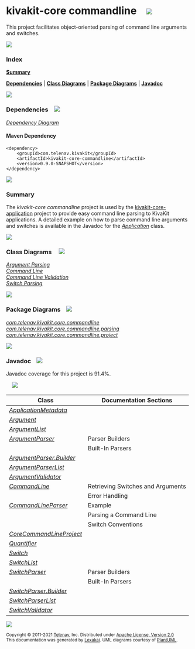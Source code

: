 # kivakit-core commandline &nbsp;&nbsp; <img src="https://www.kivakit.org/images/command-line-32.png" srcset="https://www.kivakit.org/images/command-line-32-2x.png"/>

This project facilitates object-oriented parsing of command line arguments and switches.

<img src="https://www.kivakit.org/images/horizontal-line-512.png" srcset="https://www.kivakit.org/images/horizontal-line-512-2x.png 2x"/>

### Index

[**Summary**](#summary)  

[**Dependencies**](#dependencies) | [**Class Diagrams**](#class-diagrams) | [**Package Diagrams**](#package-diagrams) | [**Javadoc**](#javadoc)

<img src="https://www.kivakit.org/images/horizontal-line-512.png" srcset="https://www.kivakit.org/images/horizontal-line-512-2x.png 2x"/>

### Dependencies <a name="dependencies"></a> &nbsp;&nbsp; <img src="https://www.kivakit.org/images/dependencies-32.png" srcset="https://www.kivakit.org/images/dependencies-32-2x.png 2x"/>

[*Dependency Diagram*](https://www.kivakit.org/lexakai/kivakit/kivakit-core/commandline/documentation/diagrams/dependencies.svg)

#### Maven Dependency

    <dependency>
        <groupId>com.telenav.kivakit</groupId>
        <artifactId>kivakit-core-commandline</artifactId>
        <version>0.9.0-SNAPSHOT</version>
    </dependency>


<img src="https://www.kivakit.org/images/horizontal-line-128.png" srcset="https://www.kivakit.org/images/horizontal-line-128-2x.png 2x"/>

[//]: # (start-user-text)

### Summary <a name = "summary"></a>

The *kivakit-core commandline* project is used by the [kivakit-core-application](../application/README.md) project to provide easy
command line parsing to KivaKit applications. A detailed example on how to parse command line
arguments and switches is available in the Javadoc for the [*Application*](https://telenav.github.io/kivakit/javadoc/kivakit.core.application/com/telenav/kivakit/core/application/Application.html) class.

[//]: # (end-user-text)

<img src="https://www.kivakit.org/images/horizontal-line-128.png" srcset="https://www.kivakit.org/images/horizontal-line-128-2x.png 2x"/>

### Class Diagrams <a name="class-diagrams"></a> &nbsp; &nbsp; <img src="https://www.kivakit.org/images/diagram-40.png" srcset="https://www.kivakit.org/images/diagram-40-2x.png 2x"/>

[*Argument Parsing*](https://www.kivakit.org/lexakai/kivakit/kivakit-core/commandline/documentation/diagrams/diagram-argument.svg)  
[*Command Line*](https://www.kivakit.org/lexakai/kivakit/kivakit-core/commandline/documentation/diagrams/diagram-command-line.svg)  
[*Command Line Validation*](https://www.kivakit.org/lexakai/kivakit/kivakit-core/commandline/documentation/diagrams/diagram-validation.svg)  
[*Switch Parsing*](https://www.kivakit.org/lexakai/kivakit/kivakit-core/commandline/documentation/diagrams/diagram-switch.svg)

<img src="https://www.kivakit.org/images/horizontal-line-128.png" srcset="https://www.kivakit.org/images/horizontal-line-128-2x.png 2x"/>

### Package Diagrams <a name="package-diagrams"></a> &nbsp;&nbsp; <img src="https://www.kivakit.org/images/box-32.png" srcset="https://www.kivakit.org/images/box-32-2x.png 2x"/>

[*com.telenav.kivakit.core.commandline*](https://www.kivakit.org/lexakai/kivakit/kivakit-core/commandline/documentation/diagrams/com.telenav.kivakit.core.commandline.svg)  
[*com.telenav.kivakit.core.commandline.parsing*](https://www.kivakit.org/lexakai/kivakit/kivakit-core/commandline/documentation/diagrams/com.telenav.kivakit.core.commandline.parsing.svg)  
[*com.telenav.kivakit.core.commandline.project*](https://www.kivakit.org/lexakai/kivakit/kivakit-core/commandline/documentation/diagrams/com.telenav.kivakit.core.commandline.project.svg)

<img src="https://www.kivakit.org/images/horizontal-line-128.png" srcset="https://www.kivakit.org/images/horizontal-line-128-2x.png 2x"/>

### Javadoc <a name="javadoc"></a> &nbsp;&nbsp; <img src="https://www.kivakit.org/images/books-32.png" srcset="https://www.kivakit.org/images/books-32-2x.png 2x"/>

Javadoc coverage for this project is 91.4%.  
  
&nbsp; &nbsp; <img src="https://www.kivakit.org/images/meter-90-96.png" srcset="https://www.kivakit.org/images/meter-90-96-2x.png 2x"/>




| Class | Documentation Sections |
|---|---|
| [*ApplicationMetadata*](https://www.kivakit.org/javadoc/kivakit/kivakit.core.commandline/com/telenav/kivakit/core/commandline/ApplicationMetadata.html) |  |  
| [*Argument*](https://www.kivakit.org/javadoc/kivakit/kivakit.core.commandline/com/telenav/kivakit/core/commandline/Argument.html) |  |  
| [*ArgumentList*](https://www.kivakit.org/javadoc/kivakit/kivakit.core.commandline/com/telenav/kivakit/core/commandline/ArgumentList.html) |  |  
| [*ArgumentParser*](https://www.kivakit.org/javadoc/kivakit/kivakit.core.commandline/com/telenav/kivakit/core/commandline/ArgumentParser.html) | Parser Builders |  
| | Built-In Parsers |  
| [*ArgumentParser.Builder*](https://www.kivakit.org/javadoc/kivakit/kivakit.core.commandline/com/telenav/kivakit/core/commandline/ArgumentParser.Builder.html) |  |  
| [*ArgumentParserList*](https://www.kivakit.org/javadoc/kivakit/kivakit.core.commandline/com/telenav/kivakit/core/commandline/parsing/ArgumentParserList.html) |  |  
| [*ArgumentValidator*](https://www.kivakit.org/javadoc/kivakit/kivakit.core.commandline/com/telenav/kivakit/core/commandline/parsing/ArgumentValidator.html) |  |  
| [*CommandLine*](https://www.kivakit.org/javadoc/kivakit/kivakit.core.commandline/com/telenav/kivakit/core/commandline/CommandLine.html) | Retrieving Switches and Arguments |  
| | Error Handling |  
| [*CommandLineParser*](https://www.kivakit.org/javadoc/kivakit/kivakit.core.commandline/com/telenav/kivakit/core/commandline/CommandLineParser.html) | Example |  
| | Parsing a Command Line |  
| | Switch Conventions |  
| [*CoreCommandLineProject*](https://www.kivakit.org/javadoc/kivakit/kivakit.core.commandline/com/telenav/kivakit/core/commandline/project/CoreCommandLineProject.html) |  |  
| [*Quantifier*](https://www.kivakit.org/javadoc/kivakit/kivakit.core.commandline/com/telenav/kivakit/core/commandline/Quantifier.html) |  |  
| [*Switch*](https://www.kivakit.org/javadoc/kivakit/kivakit.core.commandline/com/telenav/kivakit/core/commandline/Switch.html) |  |  
| [*SwitchList*](https://www.kivakit.org/javadoc/kivakit/kivakit.core.commandline/com/telenav/kivakit/core/commandline/parsing/SwitchList.html) |  |  
| [*SwitchParser*](https://www.kivakit.org/javadoc/kivakit/kivakit.core.commandline/com/telenav/kivakit/core/commandline/SwitchParser.html) | Parser Builders |  
| | Built-In Parsers |  
| [*SwitchParser.Builder*](https://www.kivakit.org/javadoc/kivakit/kivakit.core.commandline/com/telenav/kivakit/core/commandline/SwitchParser.Builder.html) |  |  
| [*SwitchParserList*](https://www.kivakit.org/javadoc/kivakit/kivakit.core.commandline/com/telenav/kivakit/core/commandline/parsing/SwitchParserList.html) |  |  
| [*SwitchValidator*](https://www.kivakit.org/javadoc/kivakit/kivakit.core.commandline/com/telenav/kivakit/core/commandline/parsing/SwitchValidator.html) |  |  

[//]: # (start-user-text)



[//]: # (end-user-text)

<img src="https://www.kivakit.org/images/horizontal-line-512.png" srcset="https://www.kivakit.org/images/horizontal-line-512-2x.png 2x"/>

<sub>Copyright &#169; 2011-2021 [Telenav](http://telenav.com), Inc. Distributed under [Apache License, Version 2.0](LICENSE)</sub>  
<sub>This documentation was generated by [Lexakai](https://github.com/Telenav/lexakai). UML diagrams courtesy
of [PlantUML](http://plantuml.com).</sub>

